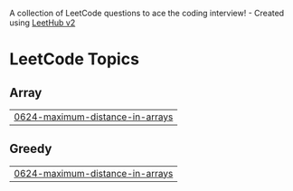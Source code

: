 A collection of LeetCode questions to ace the coding interview! - Created using [LeetHub v2](https://github.com/arunbhardwaj/LeetHub-2.0)
<!---LeetCode Topics Start-->
# LeetCode Topics
## Array
|  |
| ------- |
| [0624-maximum-distance-in-arrays](https://github.com/seodalzzz/LeetCode/tree/master/0624-maximum-distance-in-arrays) |
## Greedy
|  |
| ------- |
| [0624-maximum-distance-in-arrays](https://github.com/seodalzzz/LeetCode/tree/master/0624-maximum-distance-in-arrays) |
<!---LeetCode Topics End-->